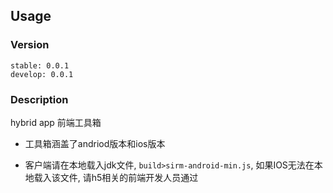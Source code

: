 ## Usage

### Version
	
	stable: 0.0.1
	develop: 0.0.1

### Description
	
hybrid app 前端工具箱
* 工具箱涵盖了andriod版本和ios版本
* 客户端请在本地载入jdk文件, `build>sirm-android-min.js`, 如果IOS无法在本地载入该文件, 请h5相关的前端开发人员通过<script>标签载入, 版本请参考#Version, 具体地址为：

	http://`{domain}`/jsmdk/`{version}`/build/sirm-`{os}`-min.js

	请替换`{domain}`为线上环境:`s1.laoshilaile.cn/assets-ls`,测试环境: `192.168.1.204:8081` `{version}`为对应的版本号,`{os}`为对应系统名称
	
## Example

```javascript

/**
 * 调用对话框
 */
SirM.alert('弹出我吧');

/**
 * 确认对话框
 */
SirM.confirm('确认对话框', function(result) {
	// 如果存在返回数据
	if (data) {
		// 数据处理
	}
	if (result.isConfirm) {
		// 确认之后做什么事情
	} else {
		// 取消之后做什么事情
	}

});

/**
 * 消息提醒
 */
SirM.toast('消息提醒');
SirM.toast('5秒之后退出消息框', 5);

/**
 * 获取设备ID
 */
console.log(SirM.getIMEI());

/**
 * 获取系统信息
 */
var client = SirM.getOS();

if (client.os === 'andriod') {
	render('安卓下载二维码')
} else if (client.os === 'ios') {
	render('苹果AppStore二维码');
}

/**
 * 闭当前页面或回到上个页面
 */
button.on('click', function() {
	// form.submit();
	// 关闭当前页面|回到上个页面
	SirM.finish();
})

/**
 * 切换视图
 */
//去老师详情页
button.on('click', function() {
	var tId = this.attr('teacherId'),
		_token_ = this.form._token_.value;

	SirM.swipeView('teacherView', {
		teacherId: tId,
		token: _token_
	});
})

/**
 * 判断网络类型
 */
button.on('click', function() {
	var netType = SirM.getNetworkType('弹出我吧');
	if (netType.hasOwnProperty('isWifi') && netType.isWifi) {
		// download apk
	}
})

```

## API

所有的方法都是全局对象SirM的成员方法或属性

----

1. alert: 消息确认框

	`alert(msg)`: void
	
	`msg<String>`: 提醒输入的字符串

2. confirm: 对话框
	
	`confirm(msg,callback)`: 无返回值
	
	`msg<String>`: 确认操作的提示文案
	
	`callback<Function>`: 执行操作后的回调函数，result中包含操作结果
	
	`callback RETURN<Object>`:

		isConfirm<Boolean>: 是否确认，true表示确认，false表示取消
		data<String|Array|Object>: 返回的数据，非必须
		

3. toast: 提醒信息，淡入淡出效果

	`toast(msg[,duration])`: 无返回值
	
	`msg<String>`: 提醒输入的字符串
	
	`duration<Number>`: 动画持续时间,默认为3s,可空
	

4. getIMEI: 获取设备Id

	`RETURN <Number>`: 

		返回设备Id给业务层，会对native端返回的类型做强制转化为Number 

5. getOS: 获取系统信息

	`RETURN <Object>`: 

		os<String>: andriod | ios
		version<Number>: android(2.2~4.4) | ios(6.0~9.4) 返回具体的版本号，会对native端返回的字符串或浮点型做强制转化为float给上层应用

6. finish: 完成，页面生命周期结束，视图实例被注销
	
	`finish()`: void 无返回值

7. swipeView: 视图切换(h5-to-native)

	`swipeView(view[, extra])` 无返回值
	
	`view<String>`: 视图对应的页面，映射关系需要android应用绑定
	
	`extra<Object>`: 扩展数据，调用native需要额外传递的参数，类型为object, key/value不做限定，业务线自己根据需求自己拼装对象

8. getNetworkType: 获取网络类型
	
	`getNetworkType()` return object | similar object string 上层业务获得Object
	
	`view<String>`: 视图对应的页面，映射关系需要android应用绑定
	
	`RETURN <Object>`:

		isWifi<Boolean>: 是否是wifi环境
		type<String>: 值可能的类型包括'4G','3G','2G','GPRS','Wifi','DSL'等

## License
### [MIT License](https://en.wikipedia.org/wiki/MIT_License)
